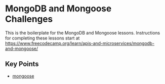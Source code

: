 # MongoDB and Mongoose Challenges

This is the boilerplate for the MongoDB and Mongoose lessons. Instructions for completing these lessons start at https://www.freecodecamp.org/learn/apis-and-microservices/mongodb-and-mongoose/

## Key Points
- [mongoose](notes/mongoose.md)